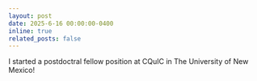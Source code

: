 ```yaml
---
layout: post
date: 2025-6-16 00:00:00-0400
inline: true
related_posts: false
---
```


I started a postdoctral fellow position at CQuIC in The University of New Mexico!
